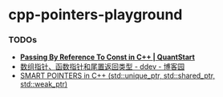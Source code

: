 cpp-pointers-playground
=======================

### TODOs
- [**Passing By Reference To Const in C++ | QuantStart**](https://www.quantstart.com/articles/Passing-By-Reference-To-Const-in-C/)
- [数组指针、函数指针和尾置返回类型 - ddev - 博客园](https://www.cnblogs.com/the-capricornus/p/6066379.html)
- [SMART POINTERS in C++ (std::unique_ptr, std::shared_ptr, std::weak_ptr)](https://www.youtube.com/watch?v=UOB7-B2MfwA)
